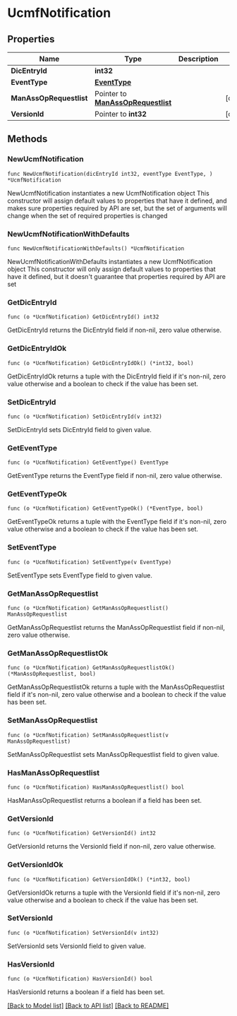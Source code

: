# UcmfNotification

## Properties

Name | Type | Description | Notes
------------ | ------------- | ------------- | -------------
**DicEntryId** | **int32** |  | 
**EventType** | [**EventType**](EventType.md) |  | 
**ManAssOpRequestlist** | Pointer to [**ManAssOpRequestlist**](manAssOpRequestlist.md) |  | [optional] 
**VersionId** | Pointer to **int32** |  | [optional] 

## Methods

### NewUcmfNotification

`func NewUcmfNotification(dicEntryId int32, eventType EventType, ) *UcmfNotification`

NewUcmfNotification instantiates a new UcmfNotification object
This constructor will assign default values to properties that have it defined,
and makes sure properties required by API are set, but the set of arguments
will change when the set of required properties is changed

### NewUcmfNotificationWithDefaults

`func NewUcmfNotificationWithDefaults() *UcmfNotification`

NewUcmfNotificationWithDefaults instantiates a new UcmfNotification object
This constructor will only assign default values to properties that have it defined,
but it doesn't guarantee that properties required by API are set

### GetDicEntryId

`func (o *UcmfNotification) GetDicEntryId() int32`

GetDicEntryId returns the DicEntryId field if non-nil, zero value otherwise.

### GetDicEntryIdOk

`func (o *UcmfNotification) GetDicEntryIdOk() (*int32, bool)`

GetDicEntryIdOk returns a tuple with the DicEntryId field if it's non-nil, zero value otherwise
and a boolean to check if the value has been set.

### SetDicEntryId

`func (o *UcmfNotification) SetDicEntryId(v int32)`

SetDicEntryId sets DicEntryId field to given value.


### GetEventType

`func (o *UcmfNotification) GetEventType() EventType`

GetEventType returns the EventType field if non-nil, zero value otherwise.

### GetEventTypeOk

`func (o *UcmfNotification) GetEventTypeOk() (*EventType, bool)`

GetEventTypeOk returns a tuple with the EventType field if it's non-nil, zero value otherwise
and a boolean to check if the value has been set.

### SetEventType

`func (o *UcmfNotification) SetEventType(v EventType)`

SetEventType sets EventType field to given value.


### GetManAssOpRequestlist

`func (o *UcmfNotification) GetManAssOpRequestlist() ManAssOpRequestlist`

GetManAssOpRequestlist returns the ManAssOpRequestlist field if non-nil, zero value otherwise.

### GetManAssOpRequestlistOk

`func (o *UcmfNotification) GetManAssOpRequestlistOk() (*ManAssOpRequestlist, bool)`

GetManAssOpRequestlistOk returns a tuple with the ManAssOpRequestlist field if it's non-nil, zero value otherwise
and a boolean to check if the value has been set.

### SetManAssOpRequestlist

`func (o *UcmfNotification) SetManAssOpRequestlist(v ManAssOpRequestlist)`

SetManAssOpRequestlist sets ManAssOpRequestlist field to given value.

### HasManAssOpRequestlist

`func (o *UcmfNotification) HasManAssOpRequestlist() bool`

HasManAssOpRequestlist returns a boolean if a field has been set.

### GetVersionId

`func (o *UcmfNotification) GetVersionId() int32`

GetVersionId returns the VersionId field if non-nil, zero value otherwise.

### GetVersionIdOk

`func (o *UcmfNotification) GetVersionIdOk() (*int32, bool)`

GetVersionIdOk returns a tuple with the VersionId field if it's non-nil, zero value otherwise
and a boolean to check if the value has been set.

### SetVersionId

`func (o *UcmfNotification) SetVersionId(v int32)`

SetVersionId sets VersionId field to given value.

### HasVersionId

`func (o *UcmfNotification) HasVersionId() bool`

HasVersionId returns a boolean if a field has been set.


[[Back to Model list]](../README.md#documentation-for-models) [[Back to API list]](../README.md#documentation-for-api-endpoints) [[Back to README]](../README.md)


